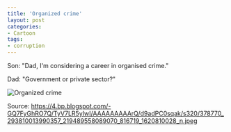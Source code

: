 ```yaml
---
title: 'Organized crime'
layout: post
categories:
- Cartoon
tags:
- corruption
---
```


Son: "Dad, I'm considering a career in organised crime." 

Dad: "Government or private sector?"

![Organized crime](https://4.bp.blogspot.com/-GQ7FyGhRO7Q/TyV7LR5yIwI/AAAAAAAAArQ/d9adPC0sqak/s320/378770_293810013990357_219489558089070_816719_1620810028_n.jpeg)

Source: https://4.bp.blogspot.com/-GQ7FyGhRO7Q/TyV7LR5yIwI/AAAAAAAAArQ/d9adPC0sqak/s320/378770_293810013990357_219489558089070_816719_1620810028_n.jpeg
